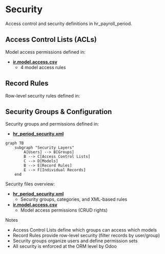 # Security

Access control and security definitions in hr_payroll_period.

## Access Control Lists (ACLs)

Model access permissions defined in:
- **[ir.model.access.csv](../hr_payroll_period/security/ir.model.access.csv)**
  - 4 model access rules

## Record Rules

Row-level security rules defined in:

## Security Groups & Configuration

Security groups and permissions defined in:
- **[hr_period_security.xml](../hr_payroll_period/security/hr_period_security.xml)**

```mermaid
graph TB
    subgraph "Security Layers"
        A[Users] --> B[Groups]
        B --> C[Access Control Lists]
        C --> D[Models]
        B --> E[Record Rules]
        E --> F[Individual Records]
    end
```

Security files overview:
- **[hr_period_security.xml](../hr_payroll_period/security/hr_period_security.xml)**
  - Security groups, categories, and XML-based rules
- **[ir.model.access.csv](../hr_payroll_period/security/ir.model.access.csv)**
  - Model access permissions (CRUD rights)

Notes
- Access Control Lists define which groups can access which models
- Record Rules provide row-level security (filter records by user/group)
- Security groups organize users and define permission sets
- All security is enforced at the ORM level by Odoo
